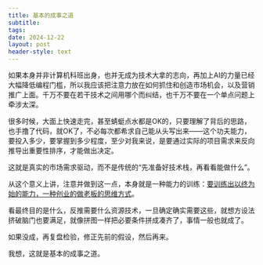 ```yaml
---
title: 基本的成事之道
subtitle: 
tags: 
date: 2024-12-22
layout: post
header-style: text
---
```


如果本身并非计算机科班出身，也并无成为技术大拿的志向，再加上AI的力量已经大幅降低编程门槛，所以我应该把注意力放在如何抓住和创造市场机会，以及营销推广上面。千万不要在若干技术之间用哪个而纠结，也千万不要在一个单点问题上牵涉太深。

很多时候，大面上快速走完，甚至蜻蜓点水都是OK的，只要理解了背后的思路，也手撸了代码，就OK了，不必每次都希求自己能从头写出来——这个功夫能力，要投入多少，要掌握到多少程度，至少对我来说，是要通过实际的项目需求来反向推导出重要性排序，才能做出决定。

这就是真实的市场需求驱动，而不是传统的“先准备好技术栈，再看看能做什么”。

从这个意义上讲，注意并做到这一点，本身就是一种能力的训练：<u>要训练出以终为始的能力，一种创业的做老板的思维方式</u>。

看最终目的是什么，反推需要什么资源技术，一旦确定确实需要这些，就想方设法挤破脑门也要满足，就像拼图一样把必要条件拼成凑齐了，事情一般也就成了。

如果没成，再复盘检验，修正先前的假设，然后再来。

我想，这就是基本的成事之道。